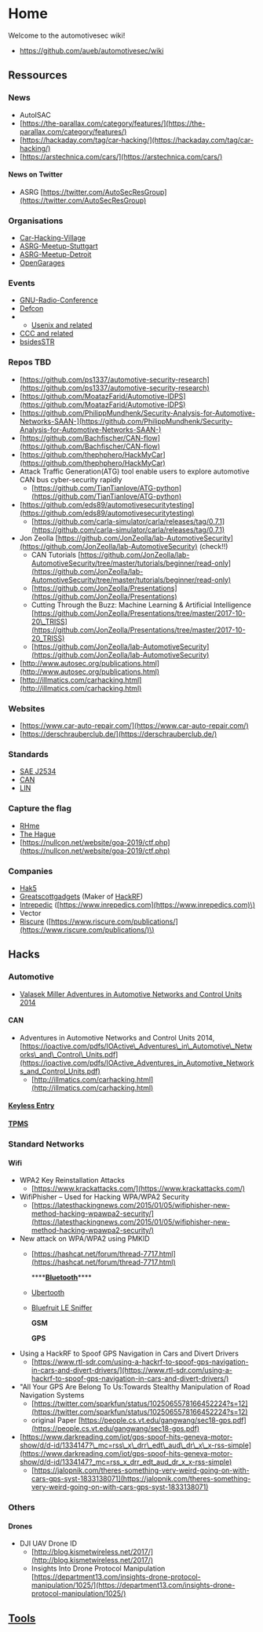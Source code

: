 # Home

Welcome to the automotivesec wiki!
* https://github.com/aueb/automotivesec/wiki


## Ressources

### News

* AutoISAC
* [https://the-parallax.com/category/features/](https://the-parallax.com/category/features/)
* [https://hackaday.com/tag/car-hacking/](https://hackaday.com/tag/car-hacking/)
* [https://arstechnica.com/cars/](https://arstechnica.com/cars/)

#### News on Twitter

* ASRG [https://twitter.com/AutoSecResGroup](https://twitter.com/AutoSecResGroup)

### Organisations

* [Car-Hacking-Village](https://app.gitbook.com/@andreas-uebener/s/automotivesecwiki/~/edit/drafts/-LltocEE0eoa0ISbWERV/car-hacking-village)
* [ASRG-Meetup-Stuttgart](https://app.gitbook.com/@andreas-uebener/s/automotivesecwiki/~/edit/drafts/-LltocEE0eoa0ISbWERV/asrg-meetup-stuttgart)
* [ASRG-Meetup-Detroit](https://app.gitbook.com/@andreas-uebener/s/automotivesecwiki/~/edit/drafts/-LltocEE0eoa0ISbWERV/asrg-meetup-detroit)
* [OpenGarages](https://app.gitbook.com/@andreas-uebener/s/automotivesecwiki/~/edit/drafts/-LltocEE0eoa0ISbWERV/opengarages)

### Events

* [GNU-Radio-Conference](https://app.gitbook.com/@andreas-uebener/s/automotivesecwiki/~/edit/drafts/-LltocEE0eoa0ISbWERV/gnu-radio-conference)
* [Defcon](https://app.gitbook.com/@andreas-uebener/s/automotivesecwiki/~/edit/drafts/-LltocEE0eoa0ISbWERV/defcon)
* * [Usenix and related](Usenix)
* [CCC and related](https://app.gitbook.com/@andreas-uebener/s/automotivesecwiki/~/edit/drafts/-Llu0dyXyfpq--Pi2jDq/c3x)
* [bsidesSTR](bsidesSTR)

### Repos TBD

* [https://github.com/ps1337/automotive-security-research](https://github.com/ps1337/automotive-security-research)
* [https://github.com/MoatazFarid/Automotive-IDPS](https://github.com/MoatazFarid/Automotive-IDPS)
* [https://github.com/PhilippMundhenk/Security-Analysis-for-Automotive-Networks-SAAN-](https://github.com/PhilippMundhenk/Security-Analysis-for-Automotive-Networks-SAAN-)
* [https://github.com/Bachfischer/CAN-flow](https://github.com/Bachfischer/CAN-flow)
* [https://github.com/thephphero/HackMyCar](https://github.com/thephphero/HackMyCar)
* Attack Traffic Generation\(ATG\) tool enable users to explore automotive CAN bus cyber-security rapidly 
  * [https://github.com/TianTianlove/ATG-python](https://github.com/TianTianlove/ATG-python)
* [https://github.com/eds89/automotivesecuritytesting](https://github.com/eds89/automotivesecuritytesting)
  * [https://github.com/carla-simulator/carla/releases/tag/0.7.1](https://github.com/carla-simulator/carla/releases/tag/0.7.1)
* Jon Zeolla [https://github.com/JonZeolla/lab-AutomotiveSecurity](https://github.com/JonZeolla/lab-AutomotiveSecurity) \(check!!\)
  * CAN Tutorials [https://github.com/JonZeolla/lab-AutomotiveSecurity/tree/master/tutorials/beginner/read-only](https://github.com/JonZeolla/lab-AutomotiveSecurity/tree/master/tutorials/beginner/read-only)
  * [https://github.com/JonZeolla/Presentations](https://github.com/JonZeolla/Presentations)
  * Cutting Through the Buzz: Machine Learning & Artificial Intelligence [https://github.com/JonZeolla/Presentations/tree/master/2017-10-20\_TRISS](https://github.com/JonZeolla/Presentations/tree/master/2017-10-20_TRISS)
  * [https://github.com/JonZeolla/lab-AutomotiveSecurity](https://github.com/JonZeolla/lab-AutomotiveSecurity)
* [http://www.autosec.org/publications.html](http://www.autosec.org/publications.html)
* [http://illmatics.com/carhacking.html](http://illmatics.com/carhacking.html)

### Websites

* [https://www.car-auto-repair.com/](https://www.car-auto-repair.com/)
* [https://derschrauberclub.de/](https://derschrauberclub.de/)

### Standards

* [SAE J2534](SAE-J2534)
* [CAN](https://app.gitbook.com/@andreas-uebener/s/automotivesecwiki/~/edit/drafts/-LltocEE0eoa0ISbWERV/can)
* [LIN](LIN)

### Capture the flag

* [RHme](RHme)
* [The Hague](The%20Hague)
* [https://nullcon.net/website/goa-2019/ctf.php](https://nullcon.net/website/goa-2019/ctf.php)

### Companies

* [Hak5](Hak5)
* [Greatscottgadgets](Greatscottgadgets) \(Maker of [HackRF](HackRF)\)
* [Intrepedic](Intrepedic) \([https://www.inrepedics.com](https://www.inrepedics.com)\)
* Vector
* [Riscure](Riscure) \([https://www.riscure.com/publications/](https://www.riscure.com/publications/)\)

## Hacks

### Automotive

* [Valasek Miller Adventures in Automotive Networks and Control Units 2014](Adventures-in%20Automotive-Networks-and-Control-Units-2014)

#### CAN

* Adventures in Automotive Networks and Control Units 2014,  [https://ioactive.com/pdfs/IOActive\_Adventures\_in\_Automotive\_Networks\_and\_Control\_Units.pdf](https://ioactive.com/pdfs/IOActive_Adventures_in_Automotive_Networks_and_Control_Units.pdf)
  * [http://illmatics.com/carhacking.html](http://illmatics.com/carhacking.html)

#### [Keyless Entry](KeylessEntry)

#### [TPMS](TPMS)

### Standard Networks

#### Wifi

* WPA2 Key Reinstallation Attacks
  * [https://www.krackattacks.com/](https://www.krackattacks.com/)
* WifiPhisher – Used for Hacking WPA/WPA2 Security 
  * [https://latesthackingnews.com/2015/01/05/wifiphisher-new-method-hacking-wpawpa2-security/](https://latesthackingnews.com/2015/01/05/wifiphisher-new-method-hacking-wpawpa2-security/)
* New attack on WPA/WPA2 using PMKID 
  * [https://hashcat.net/forum/thread-7717.html](https://hashcat.net/forum/thread-7717.html)

    \*\*\*\*[**Bluetooth**](Bluetooth)\*\*\*\*

  * [Ubertooth](Ubertooth)
  * [Bluefruit LE Sniffer](BluefruitLESniffer)

    **GSM**

    **GPS**
* Using a HackRF to Spoof GPS Navigation in Cars and Divert Drivers
  * [https://www.rtl-sdr.com/using-a-hackrf-to-spoof-gps-navigation-in-cars-and-divert-drivers/](https://www.rtl-sdr.com/using-a-hackrf-to-spoof-gps-navigation-in-cars-and-divert-drivers/)
* "All Your GPS Are Belong To Us:Towards Stealthy Manipulation of Road Navigation Systems
  * [https://twitter.com/sparkfun/status/1025065578166452224?s=12](https://twitter.com/sparkfun/status/1025065578166452224?s=12)
  * original Paper [https://people.cs.vt.edu/gangwang/sec18-gps.pdf](https://people.cs.vt.edu/gangwang/sec18-gps.pdf)
* [https://www.darkreading.com/iot/gps-spoof-hits-geneva-motor-show/d/d-id/1334147?\_mc=rss\_x\_drr\_edt\_aud\_dr\_x\_x-rss-simple](https://www.darkreading.com/iot/gps-spoof-hits-geneva-motor-show/d/d-id/1334147?_mc=rss_x_drr_edt_aud_dr_x_x-rss-simple)
  * [https://jalopnik.com/theres-something-very-weird-going-on-with-cars-gps-syst-1833138071](https://jalopnik.com/theres-something-very-weird-going-on-with-cars-gps-syst-1833138071)

### Others

#### Drones

* DJI UAV Drone ID 
  * [http://blog.kismetwireless.net/2017/](http://blog.kismetwireless.net/2017/)
  * Insights Into Drone Protocol Manipulation [https://department13.com/insights-drone-protocol-manipulation/1025/](https://department13.com/insights-drone-protocol-manipulation/1025/)

## [Tools](Tools)

